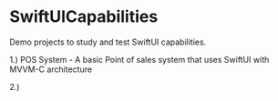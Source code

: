 # SwiftUICapabilities

Demo projects to study and test SwiftUI capabilities.

1.) POS System - A basic Point of sales system that uses SwiftUI with MVVM-C architecture

2.) 
